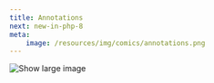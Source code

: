```yaml
---
title: Annotations
next: new-in-php-8
meta:
    image: /resources/img/comics/annotations.png
---
```


<div class="image-noborder"></div>

![[Show large image](*/img/comics/annotations.png)](/img/comics/annotations.png)
